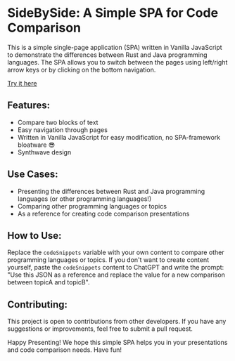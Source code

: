 # SideBySide: A Simple SPA for Code Comparison
This is a simple single-page application (SPA) written in Vanilla JavaScript to demonstrate the differences between Rust and Java programming languages. The SPA allows you to switch between the pages using left/right arrow keys or by clicking on the bottom navigation.

[Try it here](https://lukaesch.github.io/rust-vs-java-slides/)

## Features:
- Compare two blocks of text
- Easy navigation through pages
- Written in Vanilla JavaScript for easy modification, no SPA-framework bloatware 😎
- Synthwave design

## Use Cases:
- Presenting the differences between Rust and Java programming languages (or other programming languages!)
- Comparing other programming languages or topics
- As a reference for creating code comparison presentations

## How to Use:
Replace the ``codeSnippets`` variable with your own content to compare other programming languages or topics.
If you don't want to create content yourself, paste the ``codeSnippets`` content to ChatGPT and write the prompt: "Use this JSON as a reference and replace the value for a new comparison between topicA and topicB".

## Contributing:
This project is open to contributions from other developers. If you have any suggestions or improvements, feel free to submit a pull request.

Happy Presenting!
We hope this simple SPA helps you in your presentations and code comparison needs. Have fun!
